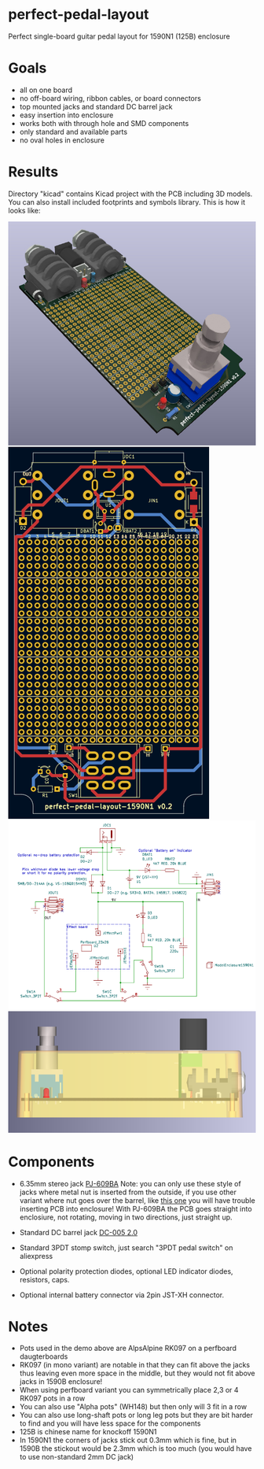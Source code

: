 # perfect-pedal-layout
Perfect single-board guitar pedal layout for 1590N1 (125B) enclosure

# Goals

- all on one board
- no off-board wiring, ribbon cables, or board connectors
- top mounted jacks and standard DC barrel jack
- easy insertion into enclosure
- works both with through hole and SMD components
- only standard and available parts
- no oval holes in enclosure

# Results

Directory "kicad" contains Kicad project with the PCB including 3D models.
You can also install included footprints and symbols library.
This is how it looks like:

![3D view of the board](image/3d_view.jpg)
![PCB](image/pcb.png)
![Schematic](image/schematic.png)
![Side view with pots](image/side.png)

# Components

- 6.35mm stereo jack [PJ-609BA](https://lcsc.com/product-detail/Audio-Connectors_HOOYA-PJ-609BA_C309277.html)
  Note: you can only use these style of jacks where metal nut is inserted from the outside, if you use other variant where 
  nut goes over the barrel, like [this one](https://lcsc.com/product-detail/image/PJ-609_C309274.html) you will have trouble 
  inserting PCB into enclosure! With PJ-609BA the PCB goes straight into enclosiure, not rotating, moving in two directions, 
  just straight up.

- Standard DC barrel jack [DC-005 2.0](https://lcsc.com/product-detail/DC-Power-Connectors_BOOMELE-Boom-Precision-Elec-DC-005-2-0_C16214.html)

- Standard 3PDT stomp switch, just search "3PDT pedal switch" on aliexpress

- Optional polarity protection diodes, optional LED indicator diodes, resistors, caps.

- Optional internal battery connector via 2pin JST-XH connector.

# Notes

- Pots used in the demo above are AlpsAlpine RK097 on a perfboard daugterboards
- RK097 (in mono variant) are notable in that they can fit above the jacks thus leaving even more space in the middle, but they would not fit above jacks in 1590B enclosure!
- When using perfboard variant you can symmetrically place 2,3 or 4 RK097 pots in a row
- You can also use "Alpha pots" (WH148) but then only will 3 fit in a row
- You can also use long-shaft pots or long leg pots but they are bit harder to find and you will have less space for the components
- 125B is chinese name for knockoff 1590N1
- In 1590N1 the corners of jacks stick out 0.3mm which is fine, but in 1590B the stickout would be 2.3mm which is too much (you would have to use non-standard 2mm DC jack)